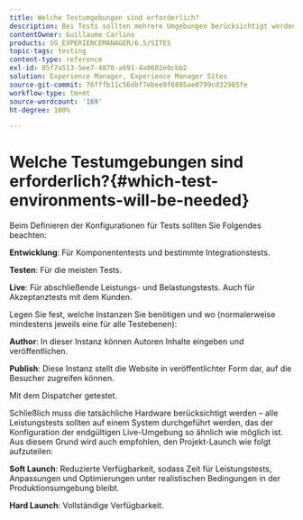 ```yaml
---
title: Welche Testumgebungen sind erforderlich?
description: Bei Tests sollten mehrere Umgebungen berücksichtigt werden.
contentOwner: Guillaume Carlino
products: SG_EXPERIENCEMANAGER/6.5/SITES
topic-tags: testing
content-type: reference
exl-id: 05f7a513-5ee7-4870-a691-4a0602e0cbb2
solution: Experience Manager, Experience Manager Sites
source-git-commit: 76fffb11c56dbf7ebee9f6805ae0799cd32985fe
workflow-type: tm+mt
source-wordcount: '169'
ht-degree: 100%

---
```


# Welche Testumgebungen sind erforderlich?{#which-test-environments-will-be-needed}

Beim Definieren der Konfigurationen für Tests sollten Sie Folgendes beachten:

**Entwicklung**: Für Komponententests und bestimmte Integrationstests.

**Testen**: Für die meisten Tests.

**Live**: Für abschließende Leistungs- und Belastungstests. Auch für Akzeptanztests mit dem Kunden.

Legen Sie fest, welche Instanzen Sie benötigen und wo (normalerweise mindestens jeweils eine für alle Testebenen):

**Author**: In dieser Instanz können Autoren Inhalte eingeben und veröffentlichen.

**Publish**: Diese Instanz stellt die Website in veröffentlichter Form dar, auf die Besucher zugreifen können.

Mit dem Dispatcher getestet.

Schließlich muss die tatsächliche Hardware berücksichtigt werden – alle Leistungstests sollten auf einem System durchgeführt werden, das der Konfiguration der endgültigen Live-Umgebung so ähnlich wie möglich ist. Aus diesem Grund wird auch empfohlen, den Projekt-Launch wie folgt aufzuteilen:

**Soft Launch**: Reduzierte Verfügbarkeit, sodass Zeit für Leistungstests, Anpassungen und Optimierungen unter realistischen Bedingungen in der Produktionsumgebung bleibt.

**Hard Launch**: Vollständige Verfügbarkeit.
